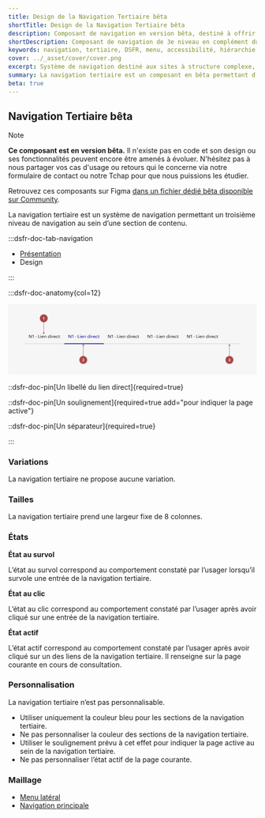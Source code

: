 ```yaml
---
title: Design de la Navigation Tertiaire bêta
shortTitle: Design de la Navigation Tertiaire bêta
description: Composant de navigation en version bêta, destiné à offrir un troisième niveau de navigation complémentaire à la navigation secondaire.
shortDescription: Composant de navigation de 3e niveau en complément du menu latéral
keywords: navigation, tertiaire, DSFR, menu, accessibilité, hiérarchie, bêta
cover: ../_asset/cover/cover.png
excerpt: Système de navigation destiné aux sites à structure complexe, la navigation tertiaire permet d’accéder à des pages liées à une sous-rubrique en complément d’un menu latéral.
summary: La navigation tertiaire est un composant en bêta permettant d’ajouter un troisième niveau de navigation pour les sites structurés avec des rubriques profondes. Elle ne peut être utilisée qu’en complément d’une navigation secondaire (comme un menu latéral), et vient structurer l’accès à des pages qui ne sont pas couvertes par les navigations principales. L’état actif, le positionnement sous le titre de rubrique et l’uniformité des styles sont essentiels à sa bonne intégration.
beta: true
---
```


## Navigation Tertiaire bêta

> [!NOTE]
> **Ce composant est en version bêta.** Il n'existe pas en code et son design ou ses fonctionnalités peuvent encore être amenés à évoluer. N'hésitez pas à nous partager vos cas d'usage ou retours qui le concerne via notre formulaire de contact ou notre Tchap pour que nous puissions les étudier.

Retrouvez ces composants sur Figma [dans un fichier dédié bêta disponible sur Community](https://www.figma.com/community/file/1096003483468520396).

La navigation tertiaire est un système de navigation permettant un troisième niveau de navigation au sein d’une section de contenu.

:::dsfr-doc-tab-navigation

- [Présentation](../index.md)
- Design

:::

:::dsfr-doc-anatomy{col=12}

![Anatomie de la navigation tertiaire](../_asset/anatomy/anatomy-1.png)

::dsfr-doc-pin[Un libellé du lien direct]{required=true}

::dsfr-doc-pin[Un soulignement]{required=true add="pour indiquer la page active"}

::dsfr-doc-pin[Un séparateur]{required=true}

:::

### Variations

La navigation tertiaire ne propose aucune variation.

### Tailles

La navigation tertiaire prend une largeur fixe de 8 colonnes.

### États

**État au survol**

L’état au survol correspond au comportement constaté par l’usager lorsqu’il survole une entrée de la navigation tertiaire.

**État au clic**

L’état au clic correspond au comportement constaté par l’usager après avoir cliqué sur une entrée de la navigation tertiaire.

**État actif**

L’état actif correspond au comportement constaté par l’usager après avoir cliqué sur un des liens de la navigation tertiaire. Il renseigne sur la page courante en cours de consultation.

### Personnalisation

La navigation tertiaire n’est pas personnalisable.

- Utiliser uniquement la couleur bleu pour les sections de la navigation tertiaire.
- Ne pas personnaliser la couleur des sections de la navigation tertiaire.
- Utiliser le soulignement prévu à cet effet pour indiquer la page active au sein de la navigation tertiaire.
- Ne pas personnaliser l’état actif de la page courante.

### Maillage

- [Menu latéral](../../../../sidemenu/_part/doc/index.md)
- [Navigation principale](../../../../navigation/_part/doc/index.md)
